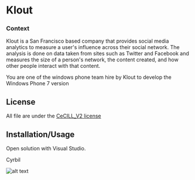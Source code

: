 # Klout

### Context
Klout is a San Francisco based company that provides social media analytics to measure a user's influence across their social network.
The analysis is done on data taken from sites such as Twitter and Facebook and measures the size of a person's network, the content created, and how other people interact with that content. 

You are one of the windows phone team hire by Klout to develop the Windows Phone 7 version

## License
All file are under the [CeCILL_V2 license](http://www.cecill.info/licences/Licence_CeCILL_V2-en.txt)

## Installation/Usage
Open solution with Visual Studio.


Cyrbil

![alt text](http://www.gravatar.com/avatar/67d04ae3dfdf060c4a2fa2dfea9b6b22.png?s=500 "Cyrbil")